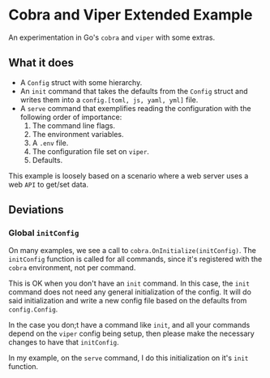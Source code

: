 # Cobra and Viper Extended Example

An experimentation in Go's `cobra` and `viper` with some extras.

## What it does

- A `Config` struct with some hierarchy.
- An `init` command that takes the defaults from the `Config` struct and writes them into a `config.[toml, js, yaml, yml]` file.
- A `serve` command that exemplifies reading the configuration with the following order of importance:
  1. The command line flags.
  2. The environment variables.
  3. A `.env` file.
  4. The configuration file set on `viper`.
  5. Defaults.

This example is loosely based on a scenario where a web server uses a web `API` to get/set data.

## Deviations

### Global `initConfig`

On many examples, we see a call to `cobra.OnInitialize(initConfig)`. The `initConfig` function is called for all commands, since it's registered with the `cobra` environment, not per command.

This is OK when you don't have an `init` command. In this case, the `init` command does not need any general initialization of the config. It will do said initialization and write a new config file based on the defaults from `config.Config`.

In the case you don;t have a command like `init`, and all your commands depend on the `viper` config being setup, then please make the necessary changes to have that `initConfig`.

In my example, on the `serve` command, I do this initialization on it's `init` function.